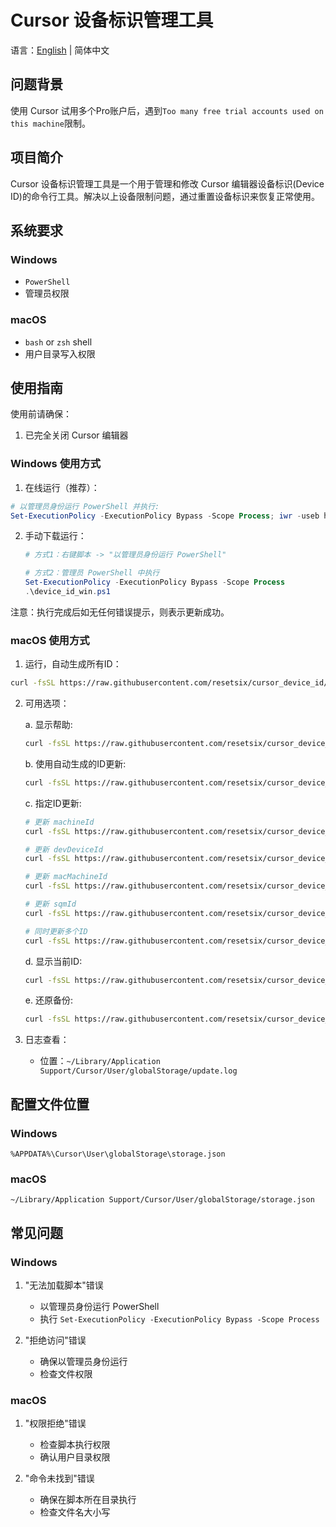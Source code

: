 # Cursor 设备标识管理工具

语言：[English](README.md) | 简体中文

## 问题背景

使用 Cursor 试用多个Pro账户后，遇到`Too many free trial accounts used on this machine`限制。

## 项目简介

Cursor 设备标识管理工具是一个用于管理和修改 Cursor 编辑器设备标识(Device ID)的命令行工具。解决以上设备限制问题，通过重置设备标识来恢复正常使用。

## 系统要求

### Windows

- `PowerShell`
- 管理员权限

### macOS

- `bash` or `zsh` shell
- 用户目录写入权限

## 使用指南

使用前请确保：

1. 已完全关闭 Cursor 编辑器

### Windows 使用方式

1. 在线运行（推荐）：

```powershell
# 以管理员身份运行 PowerShell 并执行:
Set-ExecutionPolicy -ExecutionPolicy Bypass -Scope Process; iwr -useb https://raw.githubusercontent.com/resetsix/cursor_device_id/main/device_id_win.ps1 | iex
```

2. 手动下载运行：

   ```powershell
   # 方式1：右键脚本 -> "以管理员身份运行 PowerShell"

   # 方式2：管理员 PowerShell 中执行
   Set-ExecutionPolicy -ExecutionPolicy Bypass -Scope Process
   .\device_id_win.ps1
   ```

注意：执行完成后如无任何错误提示，则表示更新成功。

### macOS 使用方式

1. 运行，自动生成所有ID：

```bash
curl -fsSL https://raw.githubusercontent.com/resetsix/cursor_device_id/refs/heads/main/device_id_mac.sh | bash
```

2. 可用选项：

   a. 显示帮助:
   ```bash
   curl -fsSL https://raw.githubusercontent.com/resetsix/cursor_device_id/refs/heads/main/device_id_mac.sh | bash -s -- --help
   ```

   b. 使用自动生成的ID更新:
   ```bash
   curl -fsSL https://raw.githubusercontent.com/resetsix/cursor_device_id/refs/heads/main/device_id_mac.sh | bash
   ```

   c. 指定ID更新:
   ```bash
   # 更新 machineId
   curl -fsSL https://raw.githubusercontent.com/resetsix/cursor_device_id/refs/heads/main/device_id_mac.sh | bash -s -- -m <machine-id>
   
   # 更新 devDeviceId
   curl -fsSL https://raw.githubusercontent.com/resetsix/cursor_device_id/refs/heads/main/device_id_mac.sh | bash -s -- -d <dev-id>
   
   # 更新 macMachineId
   curl -fsSL https://raw.githubusercontent.com/resetsix/cursor_device_id/refs/heads/main/device_id_mac.sh | bash -s -- -c <mac-id>
   
   # 更新 sqmId
   curl -fsSL https://raw.githubusercontent.com/resetsix/cursor_device_id/refs/heads/main/device_id_mac.sh | bash -s -- -s <sqm-id>
   
   # 同时更新多个ID
   curl -fsSL https://raw.githubusercontent.com/resetsix/cursor_device_id/refs/heads/main/device_id_mac.sh | bash -s -- -m <machine-id> -d <dev-id> -c <mac-id> -s <sqm-id>
   ```

   d. 显示当前ID:
   ```bash
   curl -fsSL https://raw.githubusercontent.com/resetsix/cursor_device_id/refs/heads/main/device_id_mac.sh | bash -s -- --show
   ```

   e. 还原备份:
   ```bash
   curl -fsSL https://raw.githubusercontent.com/resetsix/cursor_device_id/refs/heads/main/device_id_mac.sh | bash -s -- --restore
   ```

3. 日志查看：
   - 位置：`~/Library/Application Support/Cursor/User/globalStorage/update.log`

## 配置文件位置

### Windows

```
%APPDATA%\Cursor\User\globalStorage\storage.json
```

### macOS

```
~/Library/Application Support/Cursor/User/globalStorage/storage.json
```

## 常见问题

### Windows

1. "无法加载脚本"错误

   - 以管理员身份运行 PowerShell
   - 执行 `Set-ExecutionPolicy -ExecutionPolicy Bypass -Scope Process`

2. "拒绝访问"错误
   - 确保以管理员身份运行
   - 检查文件权限

### macOS

1. "权限拒绝"错误

   - 检查脚本执行权限
   - 确认用户目录权限

2. "命令未找到"错误
   - 确保在脚本所在目录执行
   - 检查文件名大小写
